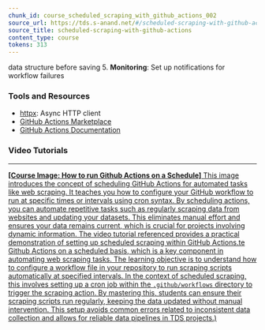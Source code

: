 ```yaml
---
chunk_id: course_scheduled_scraping_with_github_actions_002
source_url: https://tds.s-anand.net/#/scheduled-scraping-with-github-actions
source_title: scheduled-scraping-with-github-actions
content_type: course
tokens: 313
---
```


 data structure before saving
5. **Monitoring**: Set up notifications for workflow failures

### Tools and Resources

- [httpx](https://www.python-httpx.org/): Async HTTP client
- [GitHub Actions Marketplace](https://github.com/marketplace?type=actions)
- [GitHub Actions Documentation](https://docs.github.com/en/actions)

### Video Tutorials

---

[**[Course Image: How to run Github Actions on a Schedule]** This image introduces the concept of scheduling GitHub Actions for automated tasks like web scraping. It teaches you how to configure your GitHub workflow to run at specific times or intervals using cron syntax. By scheduling actions, you can automate repetitive tasks such as regularly scraping data from websites and updating your datasets. This eliminates manual effort and ensures your data remains current, which is crucial for projects involving dynamic information. The video tutorial referenced provides a practical demonstration of setting up scheduled scraping within GitHub Actions.te Github Actions on a scheduled basis, which is a key component in automating web scraping tasks. The learning objective is to understand how to configure a workflow file in your repository to run scraping scripts automatically at specified intervals. In the context of scheduled scraping, this involves setting up a cron job within the `.github/workflows` directory to trigger the scraping action. By mastering this, students can ensure their scraping scripts run regularly, keeping the data updated without manual intervention. This setup avoids common errors related to inconsistent data collection and allows for reliable data pipelines in TDS projects.)](https://youtu.be/eJG86J200nM)

